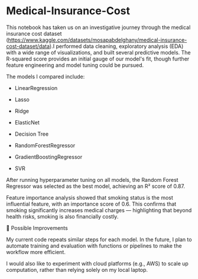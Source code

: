 # Medical-Insurance-Cost

This notebook has taken us on an investigative journey through the medical insurance cost dataset (https://www.kaggle.com/datasets/mosapabdelghany/medical-insurance-cost-dataset/data).I performed data cleaning, exploratory analysis (EDA) with a wide range of visualizations, and built several predictive models. The R-squared score provides an initial gauge of our model's fit, though further feature engineering and model tuning could be pursued.

The models I compared include:

- LinearRegression

- Lasso

- Ridge

- ElasticNet
  
- Decision Tree
  
- RandomForestRegressor
  
- GradientBoostingRegressor
  
- SVR

After running hyperparameter tuning on all models, the Random Forest Regressor was selected as the best model, achieving an R² score of 0.87.

Feature importance analysis showed that smoking status is the most influential feature, with an importance score of 0.6. This confirms that smoking significantly increases medical charges — highlighting that beyond health risks, smoking is also financially costly.

🔧 Possible Improvements

My current code repeats similar steps for each model. In the future, I plan to automate training and evaluation with functions or pipelines to make the workflow more efficient.

I would also like to experiment with cloud platforms (e.g., AWS) to scale up computation, rather than relying solely on my local laptop.
